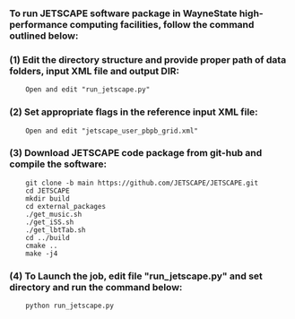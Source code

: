 

### To run JETSCAPE software package in WayneState high-performance computing facilities, follow the command outlined below:

### (1) Edit the directory structure and provide proper path of data folders, input XML file and output DIR:
        Open and edit "run_jetscape.py"
        
### (2) Set appropriate flags in the reference input XML file:
        Open and edit "jetscape_user_pbpb_grid.xml"

### (3) Download JETSCAPE code package from git-hub and compile the software:
        git clone -b main https://github.com/JETSCAPE/JETSCAPE.git
        cd JETSCAPE
        mkdir build
        cd external_packages
        ./get_music.sh	
        ./get_iSS.sh
        ./get_lbtTab.sh
        cd ../build
        cmake ..
        make -j4
        
### (4) To Launch the job, edit file "run_jetscape.py" and set directory and run the command below:
        python run_jetscape.py
    
